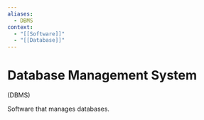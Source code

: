 ```yaml
---
aliases:
  - DBMS
context:
  - "[[Software]]"
  - "[[Database]]"
---
```


# Database Management System

(DBMS)

Software that manages databases.
